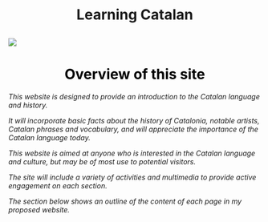<h1 align="center">Learning Catalan</h1>


<h2 href="https://upload.wikimedia.org/wikipedia/commons/7/7a/Senyera_%28Pl._Octavi%C3%A0%2C_S._Cugat_del_Vall%C3%A8s%29_01.jpg"><img class="imgCenter" src="https://upload.wikimedia.org/wikipedia/commons/7/7a/Senyera_%28Pl._Octavi%C3%A0%2C_S._Cugat_del_Vall%C3%A8s%29_01.jpg" style = "display:block:margin-left: auto; margin-right: auto;"/>

<h1 style="color:black;" align="center">Overview of this site</h1>
<em> This website is designed to provide an introduction to the Catalan language and history.

It will incorporate basic facts about the history of Catalonia, notable artists, Catalan phrases and vocabulary, and will appreciate the importance of the Catalan language today. 

This website is aimed at anyone who is interested in the Catalan language and culture, but may be of most use to potential visitors. 

The site will include a variety of activities and multimedia to provide active engagement on each section.

The section below shows an outline of the content of each page in my proposed website.</em>
